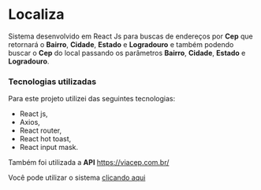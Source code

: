 # Localiza

Sistema desenvolvido em React Js para buscas de endereços por **Cep** que retornará o **Bairro**, **Cidade**, **Estado** e **Logradouro** e também podendo buscar o **Cep** do local passando os parâmetros  **Bairro**, **Cidade**, **Estado** e **Logradouro**.

### Tecnologias utilizadas
Para este projeto utilizei das seguintes tecnologias:

* React js,
* Axios,
* React router,
* React hot toast,
* React input mask.

Também foi utilizada a **API** https://viacep.com.br/

Você pode utilizar o sistema [ clicando aqui ]( https://localiza.netlify.app/  )
